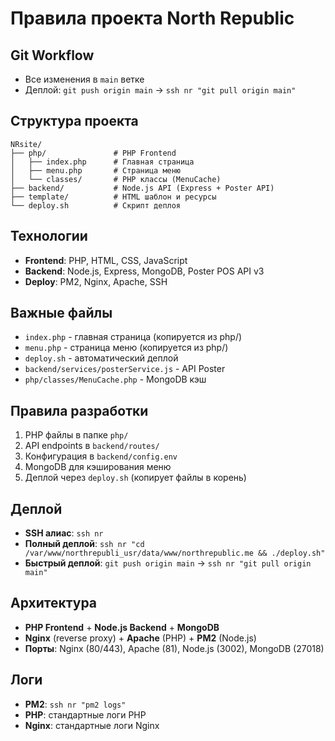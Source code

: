 # Правила проекта North Republic

## Git Workflow
- Все изменения в `main` ветке
- Деплой: `git push origin main` → `ssh nr "git pull origin main"`

## Структура проекта
```
NRsite/
├── php/               # PHP Frontend
│   ├── index.php      # Главная страница
│   ├── menu.php       # Страница меню
│   └── classes/       # PHP классы (MenuCache)
├── backend/           # Node.js API (Express + Poster API)
├── template/          # HTML шаблон и ресурсы
└── deploy.sh          # Скрипт деплоя
```

## Технологии
- **Frontend**: PHP, HTML, CSS, JavaScript
- **Backend**: Node.js, Express, MongoDB, Poster POS API v3
- **Deploy**: PM2, Nginx, Apache, SSH

## Важные файлы
- `index.php` - главная страница (копируется из php/)
- `menu.php` - страница меню (копируется из php/)
- `deploy.sh` - автоматический деплой
- `backend/services/posterService.js` - API Poster
- `php/classes/MenuCache.php` - MongoDB кэш

## Правила разработки
1. PHP файлы в папке `php/`
2. API endpoints в `backend/routes/`
3. Конфигурация в `backend/config.env`
4. MongoDB для кэширования меню
5. Деплой через `deploy.sh` (копирует файлы в корень)

## Деплой
- **SSH алиас**: `ssh nr`
- **Полный деплой**: `ssh nr "cd /var/www/northrepubli_usr/data/www/northrepublic.me && ./deploy.sh"`
- **Быстрый деплой**: `git push origin main` → `ssh nr "git pull origin main"`

## Архитектура
- **PHP Frontend** + **Node.js Backend** + **MongoDB**
- **Nginx** (reverse proxy) + **Apache** (PHP) + **PM2** (Node.js)
- **Порты**: Nginx (80/443), Apache (81), Node.js (3002), MongoDB (27018)

## Логи
- **PM2**: `ssh nr "pm2 logs"`
- **PHP**: стандартные логи PHP
- **Nginx**: стандартные логи Nginx